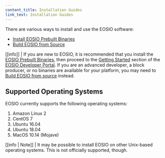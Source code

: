 ```yaml
---
content_title: Installation Guides
link_text: Installation Guides
---
```


There are various ways to install and use the EOSIO software:

* [Install EOSIO Prebuilt Binaries](https://developers.eos.io/manuals/eos/latest/install/install-prebuilt-binaries)
* [Build EOSIO from Source](https://developers.eos.io/manuals/eos/latest/install/build-from-source/index)

[[info]]
| If you are new to EOSIO, it is recommended that you install the [EOSIO Prebuilt Binaries](https://developers.eos.io/manuals/eos/latest/install/install-prebuilt-binaries), then proceed to the [Getting Started](https://developers.eos.io/eosio-home/docs/) section of the [EOSIO Developer Portal](https://developers.eos.io/). If you are an advanced developer, a block producer, or no binaries are available for your platform, you may need to [Build EOSIO from source](https://developers.eos.io/manuals/eos/latest/install/build-from-source/index) instead.

## Supported Operating Systems

EOSIO currently supports the following operating systems:

1. Amazon Linux 2
2. CentOS 7
3. Ubuntu 16.04
4. Ubuntu 18.04
5. MacOS 10.14 (Mojave)

[[info | Note]]
| It may be possible to install EOSIO on other Unix-based operating systems. This is not officially supported, though.

